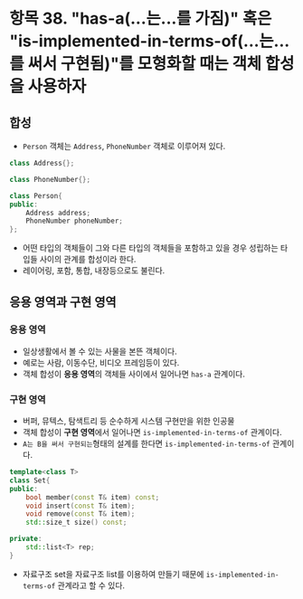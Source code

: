 # 항목 38. "has-a(...는...를 가짐)" 혹은 "is-implemented-in-terms-of(...는...를 써서 구현됨)"를 모형화할 때는 객체 합성을 사용하자
## 합성
- `Person` 객체는 `Address`, `PhoneNumber` 객체로 이루어져 있다.
```cpp
class Address{};

class PhoneNumber{};

class Person{
public:
    Address address;
    PhoneNumber phoneNumber;
};
```
- 어떤 타입의 객체들이 그와 다른 타입의 객체들을 포함하고 있을 경우 성립하는 타입들 사이의 관계를 합성이라 한다.
- 레이어링, 포함, 통합, 내장등으로도 불린다.

## 응용 영역과 구현 영역
### 응용 영역
- 일상생활에서 볼 수 있는 사물을 본뜬 객체이다.
- 예로는 사람, 이동수단, 비디오 프레임등이 있다.
- 객체 합성이 **응용 영역**의 객체들 사이에서 일어나면 `has-a` 관계이다.

### 구현 영역
- 버퍼, 뮤텍스, 탐색트리 등 순수하게 시스템 구현만을 위한 인공물
- 객체 합성이 **구현 영역**에서 일어나면 `is-implemented-in-terms-of` 관계이다.
- `A는 B을 써서 구현되는`형태의 설계를 한다면 `is-implemented-in-terms-of` 관계이다.
```cpp
template<class T>
class Set{
public:
    bool member(const T& item) const;
    void insert(const T& item);
    void remove(const T& item);
    std::size_t size() const;

private:
    std::list<T> rep;
}
```
- 자료구조 set을 자료구조 list를 이용하여 만들기 때문에 `is-implemented-in-terms-of` 관계라고 할 수 있다.